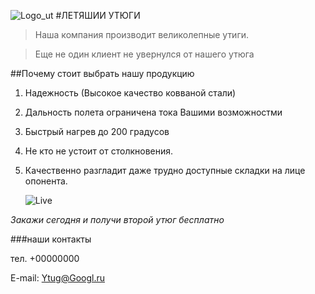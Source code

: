 ![Logo_ut](http://antikvariat-online.ru/wp-content/uploads/2017/03/image239.jpg)
#ЛЕТЯШИИ УТЮГИ

>Наша компания производит великолепные утиги.

>Еще не один клиент не увернулся от нашего утюга

##Почему стоит выбрать нашу продукцию
1. Надежность (Высокое качество ковваной стали)
2. Дальность полета ограничена тока Вашими возможностми
3. Быстрый нагрев до 200 градусов
4. Не кто не устоит от столкновения.
5. Качественно разгладит даже трудно доступные складки на лице опонента.

   ![Live](https://yandex.ru/images/search?pos=11&img_url=https%3A%2F%2Fcdn4.telegram-cdn.org%2Ffile%2Fu90nKE4xVkz7vDLz-iPuIhKy6jKiSA--Z71tSPEt4RdnPA_lbMYiHqqQSzoyZ0iEr2u3fpPTlqBLU_v0E77TU82lLmVUZPSRNbEsmgt70IP7RVB1OKxud3BK09lgZFzJ_UJ-DTI4Rt3vsbq02Ejx0h9mlNXyhIuD7xvtnlLivBTXDoxXh1z1xsu5YEFiX5m-wongVRSfBylze0_iUbzOkzMQ0SMp3OFr0AYaLRjA_d3HES3MdRx2ivpY7hiBXivNqXjkft2c6UT4fZ0VO4IkWYK52riV7x8eEkhDddXKQAaooMxkSAgSuzN_qmqnLyS-3vGeSaDaydDbLico7y2iyA.jpg&text=%D1%83%D1%82%D1%8E%D0%B3+%D0%B2+%D0%BB%D0%B8%D1%86%D0%BE+%D0%BF%D1%80%D0%B8%D0%BA%D0%BE%D0%BB&rpt=simage&lr=11043)

*Закажи сегодня и получи второй утюг бесплатно*

###наши контакты

тел. +00000000

E-mail: [Ytug@Googl.ru](#)